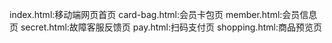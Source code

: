 index.html:移动端网页首页
card-bag.html:会员卡包页
member.html:会员信息页
secret.html:故障客服反馈页
pay.html:扫码支付页
shopping.html:商品预览页
